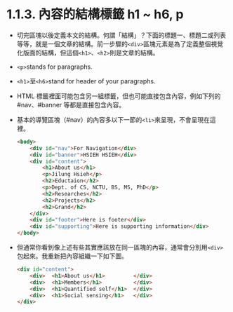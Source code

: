 # 1.1.3. 內容的結構標籤 h1 ~ h6, p

* 切完區塊以後定義本文的結構。何謂「結構」？下面的標題一、標題二或列表等等，就是一個文章的結構。前一步驟的`<div>`區塊元素是為了定義整個視覺化版面的結構，但這個`<h1>`、`<h2>`則是文章的結構。
* `<p>`stands for paragraphs.
* `<h1>`至`<h6>`stand for header of your paragraphs.
* HTML 標籤裡面可能包含另一組標籤，但也可能直接包含內容，例如下列的 #nav、#banner 等都是直接包含內容。
* 基本的導覽區塊（#nav）的內容多以下一節的`<li>`來呈現，不會呈現在這裡。
	
	```html
	<body>
		<div id="nav">For Navigation</div>
		<div id="banner">HSIEH HSIEH</div>
		<div id="content">
			<h1>About us</h1>
			<p>Jilung Hsieh</p>
			<h2>Eductaion</h2>
			<p>Dept. of CS, NCTU, BS, MS, PhD</p>
			<h2>Researches</h2>
			<h2>Projects</h2>
			<h2>Grand</h2>
		</div>
		<div id="footer">Here is footer</div>
		<div id="supporting">Here is supporting information</div>
	</body>
	```
* 但通常你看到像上述有些其實應該放在同一區塊的內容，通常會分別用`<div>`包起來。我重新把內容組織一下如下圖。
 
	```html
	<div id="content">
		<div>  <h1>About us</h1>         </div>
		<div>  <h1>Members</h1>          </div>
		<div>  <h1>Quantified self</h1>  </div>
		<div>  <h1>Social sensing</h1>   </div>
	</div>
	```
